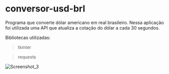 # conversor-usd-brl

Programa que converte dólar americano em real brasileiro. Nessa aplicação foi utilizada uma API que atualiza a cotação do dólar a cada 30 segundos.

Bibliotecas utilizadas:

> tkinter

>requests

![Screenshot_3](https://user-images.githubusercontent.com/56278438/160527153-3430a61e-e65a-44e0-b3c6-43467fb2e8e8.png)
